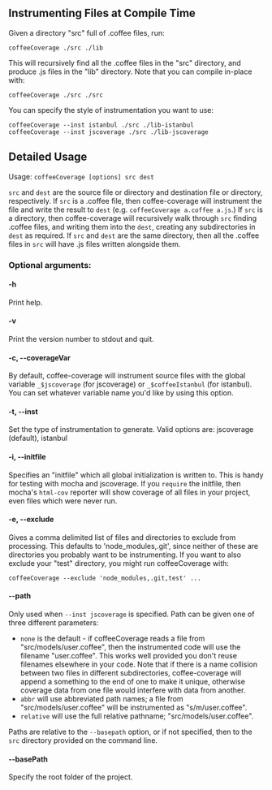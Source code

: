 Instrumenting Files at Compile Time
-----------------------------------

Given a directory "src" full of .coffee files, run:

    coffeeCoverage ./src ./lib

This will recursively find all the .coffee files in the "src" directory, and produce .js files
in the "lib" directory.  Note that you can compile in-place with:

    coffeeCoverage ./src ./src

You can specify the style of instrumentation you want to use:

    coffeeCoverage --inst istanbul ./src ./lib-istanbul
    coffeeCoverage --inst jscoverage ./src ./lib-jscoverage

Detailed Usage
--------------

Usage: `coffeeCoverage [options] src dest`

`src` and `dest` are the source file or directory and destination file or directory, respectively.
If `src` is a .coffee file, then coffee-coverage will instrument the file and write the result to
`dest` (e.g. `coffeeCoverage a.coffee a.js`.)  If `src` is a directory, then coffee-coverage will
recursively walk through `src` finding .coffee files, and writing them into the `dest`, creating
any subdirectories in `dest` as required.  If `src` and `dest` are the same directory, then all the
.coffee files in `src` will have .js files written alongside them.

### Optional arguments:

#### -h

Print help.

#### -v

Print the version number to stdout and quit.

#### -c, --coverageVar

By default, coffee-coverage will instrument source files with the global variable `_$jscoverage`
(for jscoverage) or `_$coffeeIstanbul` (for istanbul).  You can set whatever variable name you'd
like by using this option.

#### -t, --inst

Set the type of instrumentation to generate. Valid options are: jscoverage (default), istanbul

#### -i, --initfile

Specifies an "initfile" which all global initialization is written to.  This is handy for testing
with mocha and jscoverage.  If you `require` the initfile, then mocha's `html-cov` reporter will
show coverage of all files in your project, even files which were never run.

#### -e, --exclude

Gives a comma delimited list of files and directories to exclude from processing.  This defaults
to 'node_modules,.git', since neither of these are directories you probably want to be
instrumenting.  If you want to also exclude your "test" directory, you might run coffeeCoverage
with:

    coffeeCoverage --exclude 'node_modules,.git,test' ...

#### --path

Only used when `--inst jscoverage` is specified.  Path can be given one of three different
parameters:

 - `none` is the default - if coffeeCoverage reads a file from "src/models/user.coffee", then
   the instrumented code will use the filename "user.coffee".  This works well provided you
   don't reuse filenames elsewhere in your code.  Note that if there is a name collision between
   two files in different subdirectories, coffee-coverage will append a something to the
   end of one to make it unique, otherwise coverage data from one file would interfere with data
   from another.
 - `abbr` will use abbreviated path names; a file from "src/models/user.coffee" will be
   instrumented as "s/m/user.coffee".
 - `relative` will use the full relative pathname; "src/models/user.coffee".

Paths are relative to the `--basepath` option, or if not specified, then to the `src` directory
provided on the command line.

#### --basePath

Specify the root folder of the project.
